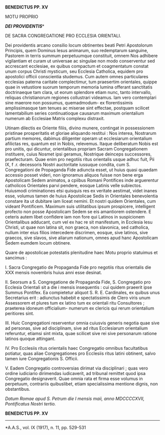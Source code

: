 **BENEDICTUS PP. XV**

MOTU PROPRIO

***DEI PROVIDENTIS****

DE SACRA CONGREGATIONE PRO ECCLESIA ORIENTALI.

Dei providentis arcano consilio locum obtinentes beati Petri Apostolorum Principis, quem Dominus Iesus animarum, suo redemptarum sanguine, Pastorem in terris summum perpetuumque constituit, omnem Nos adhibere vigilantiam et curam ut universae ac singulae non modo conserventur sed accrescant ecclesiae, ex quibus compactum et coagmentatum constat unum corpus Christi mysticum, seu Ecclesia Catholica, equidem pro apostolici officii conscientia studemus. Cum autem omnes particulares ecclesias paterna caritate complectimur, tum praesertim orientales, quippe quae in vetustiore suorum temporum memoria lumina offerant sanctitatis doctrinaeque tam clara, ut eorum splendore etiam nunc, tanto intervallo, reliquas christianorum regiones collustrari videamus. Iam vero contemplari sine maerore non possumus, quemadmodum- ex florentissimis amplissimasque tam tenues ac miserae sint effectae, postquam scilicet lamentabilium series continuatioque causarum maximum orientalium numerum ab Ecclesiae Matris complexu distraxit.

Utinam dilectis ex Oriente filiis, divino munere, contingat in possessionem pristinae prosperitatis et gloriae aliquando restitui : Nos interea, Nostrarum partium memores, dabimus diligenter operam ut ecclesiarum orientalium afilictas res, quantum est in Nobis, relevemus. Itaque deliberatum Nobis est pro unitis, qui dicuntur, orientalibus propriam Sacram Congregationem instituere, cuius Nosmet ipsi geramus, Nostrique deinceps successores, praefecturam. Quae enim pro negotiis ritus orientalis usque adhuc fuit, Pii IX, f .r. decessoris Nostri auctoritate iussuque condita, cum S. Congregationi de Propaganda Fide adiuncta esset, ut huius quasi quaedam accessio posset videri, non ignoramus aliquos fuisse non bene erga Apostolicam Sedem animatos, a cpiibus Romani Pontifices inde arguerentur catholicos Orientales parvi pendere, eosque Latinis velle subiectos. Huiusmodi criminationes etsi quisquis res ex veritate aestimat, videt inanes esse, volumus tamen de huius Apostolicae Sedis in Orientales benevolentia constare ita ut dubitare iam liceat nemini. Et nostri quidem Orientales, cum videant Pontificem. Maximum suis utilitatibus ipsum prospicere, intelligent profecto non posse Apostolicam Sedem se eis amantiorem ostendere. E ceteris autem libet confidere iam non fore qui Latinos in suspicionem Orientalibus adducant, cum vel ex hac re sit manifestum, in Ecclesia Iesu Christi, ut quae non latina sit, non graeca, non slavonica, sed catholica, nullum inter eius filios intercedere discrimen, eosque, sive latinos, sive graecos, sive slavos, sive aliarum nationum, omnes apud hanc Apostolicam Sedem eumdem locum obtinere.

Quare de apostolicae potestatis plenitudine haec Motu proprio statuimus et sancimus :

I. Sacra Congregatio de Propaganda Fide pro negotiis ritus orientalis die XXX mensis novembris huius anni esse desinat.

II. Seorsum a S. Congregatione de Propaganda Fide, S. Congregatio pro Ecclesia Orientali sit a die i mensis insequentis : cui quidem praeerit ipse Summus Pontifex. Ea compietetur aliquot S. R. E. Cardinales, ex quibus unus Secretarius erit : adiunctus habebit e spectatissimis de Clero viris unum Assessorem et plures tum ex latino tum ex orientali ritu Consultores ; praeterea idoneum officialium- numerum ex clericis qui rerum orientalium peritiores sint.

III. Huic Congregationi reserventur omnia cuiusvis generis negotia quae sive ad personas, sive ad disciplinam, sive ad ritus Ecclesiarum orientalium referuntur, etiamsi sint mixta, quae scilicet sive rei sive personarum ratione latinos quoque attingant.

IV. Pro Ecclesiis ritus orientalis haec Congregatio omnibus facultatibus potiatur, quas aliae Congregationes pro Ecclesiis ritus latini obtinent, salvo tamen iure Congregationis S. Officii.

V. Eadem Congregatio controversias dirimat via disciplinari ; quas vero ordine iudiciario dirimendas iudicaverit, ad tribunal remittet quod ipsa Congregatio designaverit. Quae omnia rata et firma esse volumus in perpetuum, contrariis quibuslibet, etiam specialissima mentione dignis, non obstantibus.

*Datum Romae apud S. Petrum die I mensis maii, anno MDCCCCXVII, Pontificatus Nostri tertio.*

**BENEDICTUS PP. XV**

* * *

*A.A.S., vol. IX (1917), n. 11, pp. 529-531